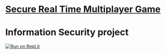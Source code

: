 # [Secure Real Time Multiplayer Game](https://www.freecodecamp.org/learn/information-security/information-security-projects/secure-real-time-multiplayer-game)

# Information Security project
[![Run on Repl.it](https://repl.it/badge/github/nguyennguyen0110/project-secure-real-time-multiplayer-game)](https://repl.it/github/nguyennguyen0110/project-secure-real-time-multiplayer-game)
